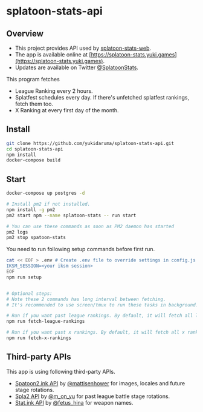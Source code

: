 # splatoon-stats-api

## Overview

- This project provides API used by [splatoon-stats-web](https://github.com/yukidaruma/splatoon-stats-web).
- The app is available online at [https://splatoon-stats.yuki.games](https://splatoon-stats.yuki.games).
- Updates are available on Twitter [@SplatoonStats](https://twitter.com/SplatoonStats).

This program fetches

- League Ranking every 2 hours.
- Splatfest schedules every day. If there's unfetched splatfest rankings, fetch them too.
- X Ranking at every first day of the month.

## Install

```sh
git clone https://github.com/yukidaruma/splatoon-stats-api.git
cd splatoon-stats-api
npm install
docker-compose build
```

## Start

```sh
docker-compose up postgres -d

# Install pm2 if not installed.
npm install -g pm2
pm2 start npm --name splatoon-stats -- run start

# You can use these commands as soon as PM2 daemon has started
pm2 logs
pm2 stop spatoon-stats
```

You need to run following setup commands before first run.

```sh
cat << EOF > .env # Create .env file to override settings in config.js
IKSM_SESSION=<your iksm session>
EOF
npm run setup


# Optional steps:
# Note these 2 commands has long interval between fetching.
# It's recommended to use screen/tmux to run these tasks in background.

# Run if you want past league rankings. By default, it will fetch all league rankings since 2018-01-01.
npm run fetch-league-rankings

# Run if you want past x rankings. By default, it will fetch all x rankings since 2018-05.
npm run fetch-x-rankings
```

## Third-party APIs

This app is using following third-party APIs.

- [Spatoon2.ink API](https://github.com/misenhower/splatoon2.ink/wiki/Data-access-policy) by [@mattisenhower](https://twitter.com/mattisenhower) for images, locales and future stage rotations.
- [Spla2 API](https://spla2.yuu26.com/) by [@m_on_yu](https://twitter.com/m_on_yu) for past league battle stage rotations.
- [Stat.ink API](https://github.com/fetus-hina/stat.ink/tree/master/doc/api-2) by [@fetus_hina](https://twitter.com/fetus_hina) for weapon names.
